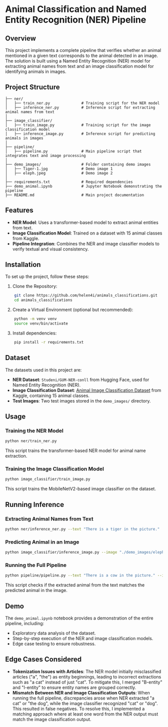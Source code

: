 # Animal Classification and Named Entity Recognition (NER) Pipeline

## Overview
This project implements a complete pipeline that verifies whether an animal mentioned in a given text corresponds to the animal detected in an image. The solution is built using a Named Entity Recognition (NER) model for extracting animal names from text and an image classification model for identifying animals in images.

## Project Structure
```
├── ner/
│   ├── train_ner.py              # Training script for the NER model
│   ├── inference_ner.py          # Inference script for extracting animal names from text
│
├── image_classifier/
│   ├── train_image.py            # Training script for the image classification model
│   ├── inference_image.py        # Inference script for predicting animals in images
│
├── pipeline/
│   ├── pipeline.py               # Main pipeline script that integrates text and image processing
│
├── demo_images/                  # Folder containing demo images
│   ├── Tiger-1.jpg               # Demo image 1
│   ├── eleph.jpeg                # Demo image 2
│
├── requirements.txt              # Required dependencies
├── demo_animal.ipynb             # Jupyter Notebook demonstrating the pipeline
├── README.md                     # Main project documentation
```

## Features
- **NER Model**: Uses a transformer-based model to extract animal entities from text.
- **Image Classification Model**: Trained on a dataset with 15 animal classes from Kaggle.
- **Pipeline Integration**: Combines the NER and image classifier models to verify textual and visual consistency.

## Installation
To set up the project, follow these steps:
1. Clone the Repository:
```bash
    git clone https://github.com/helen4i/animals_classifications.git
    cd animals_classifications
```
2. Create a Virtual Environment (optional but recommended):
```bash
    python -m venv venv
    source venv/bin/activate 
```
3. Install dependencies:
```bash
    pip install -r requirements.txt
```

## Dataset
The datasets used in this project are:
- **NER Dataset**: `Studeni/GUM-NER-conll` from Hugging Face, used for Named Entity Recognition (NER).
- **Image Classification Dataset**: [Animal Image Classification Dataset](https://www.kaggle.com/datasets/utkarshsaxenadn/animal-image-classification-dataset) from Kaggle, containing 15 animal classes.
- **Test Images**: Two test images stored in the `demo_images/` directory.

## Usage

### Training the NER Model
```bash
python ner/train_ner.py
```
This script trains the transformer-based NER model for animal name extraction.

### Training the Image Classification Model
```bash
python image_classifier/train_image.py
```
This script trains the MobileNetV2-based image classifier on the dataset.

## Running Inference

### Extracting Animal Names from Text
```bash
python ner/inference_ner.py --text "There is a tiger in the picture."
```

### Predicting Animal in an Image
```bash
python image_classifier/inference_image.py --image "./demo_images/eleph.jpg"
```

### Running the Full Pipeline
```bash
python pipeline/pipeline.py --text "There is a cow in the picture." --image "./demo_images/Tiger-1.jpg"
```
This script checks if the extracted animal from the text matches the predicted animal in the image.

## Demo
The `demo_animal.ipynb` notebook provides a demonstration of the entire pipeline, including:
- Exploratory data analysis of the dataset.
- Step-by-step execution of the NER and image classification models.
- Edge case testing to ensure robustness.

## Edge Cases Considered
- **Tokenization Issues with Articles**: The NER model initially misclassified articles ("a", "the") as entity beginnings, leading to incorrect extractions such as "a cat" instead of just "cat". To mitigate this, I merged "B-entity" and "I-entity" to ensure entity names are grouped correctly.
- **Mismatch Between NER and Image Classification Outputs**: When running the full pipeline, discrepancies arose when NER extracted "a cat" or "the dog", while the image classifier recognized "cat" or "dog". This resulted in false negatives. To resolve this, I implemented a matching approach where at least one word from the NER output must match the image classification output.